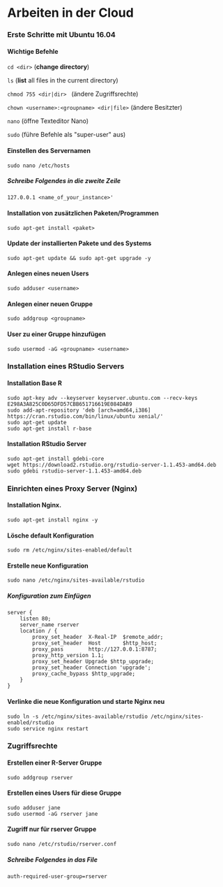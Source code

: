 # Arbeiten in der Cloud

### Erste Schritte mit Ubuntu 16.04

#### Wichtige Befehle

`cd <dir>` (**change directory**)

`ls` (**list** all files in the current directory)

`chmod 755 <dir|dir> ` (ändere Zugriffsrechte)

`chown <username>:<groupname> <dir|file>` (ändere Besitzter)

`nano` (öffne Texteditor Nano)

`sudo` (führe Befehle als "super-user" aus)


#### Einstellen des Servernamen 

```{bash}
sudo nano /etc/hosts
```
##### Schreibe Folgendes in die zweite Zeile 

```
127.0.0.1 <name_of_your_instance>'
```

#### Installation von zusätzlichen Paketen/Programmen

```{bash}
sudo apt-get install <paket>
```

#### Update der installierten Pakete und des Systems

```{bash}
sudo apt-get update && sudo apt-get upgrade -y
```

#### Anlegen eines neuen Users

```{bash}
sudo adduser <username>
```

#### Anlegen einer neuen Gruppe

```{bash}
sudo addgroup <groupname>
```

#### User zu einer Gruppe hinzufügen

```{bash}
sudo usermod -aG <groupname> <username>
```

### Installation eines RStudio Servers

#### Installation Base R
```{bash}
sudo apt-key adv --keyserver keyserver.ubuntu.com --recv-keys E298A3A825C0D65DFD57CBB651716619E084DAB9
sudo add-apt-repository 'deb [arch=amd64,i386] https://cran.rstudio.com/bin/linux/ubuntu xenial/'
sudo apt-get update
sudo apt-get install r-base
```

#### Installation RStudio Server
```{bash}
sudo apt-get install gdebi-core
wget https://download2.rstudio.org/rstudio-server-1.1.453-amd64.deb
sudo gdebi rstudio-server-1.1.453-amd64.deb
```

### Einrichten eines Proxy Server (Nginx)

#### Installation Nginx.

```{bash}
sudo apt-get install nginx -y
```

#### Lösche **default** Konfiguration

```{bash}
sudo rm /etc/nginx/sites-enabled/default
```

#### Erstelle neue Konfiguration

```{bash}
sudo nano /etc/nginx/sites-available/rstudio
```

##### Konfiguration zum Einfügen

```
server {
    listen 80;
    server_name rserver
    location / {
        proxy_set_header  X-Real-IP  $remote_addr;
        proxy_set_header  Host       $http_host;
        proxy_pass        http://127.0.0.1:8787;
        proxy_http_version 1.1;
        proxy_set_header Upgrade $http_upgrade;
        proxy_set_header Connection 'upgrade';
        proxy_cache_bypass $http_upgrade;
    }
}
```

#### Verlinke die neue Konfiguration und starte Nginx neu
```{bash}
sudo ln -s /etc/nginx/sites-available/rstudio /etc/nginx/sites-enabled/rstudio
sudo service nginx restart
```

### Zugriffsrechte

#### Erstellen einer R-Server Gruppe 

```
sudo addgroup rserver
```
#### Erstellen eines Users für diese Gruppe 
```
sudo adduser jane 
sudo usermod -aG rserver jane
```

#### Zugriff nur für rserver Gruppe 

```
sudo nano /etc/rstudio/rserver.conf
```
##### Schreibe Folgendes in das File

```
auth-required-user-group=rserver
```
